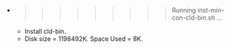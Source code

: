 * >>>>>>>>> Running inst-min-con-cld-bin.sh ...
  * Install cld-bin.
  * Disk size = 1198492K. Space Used = 8K.
